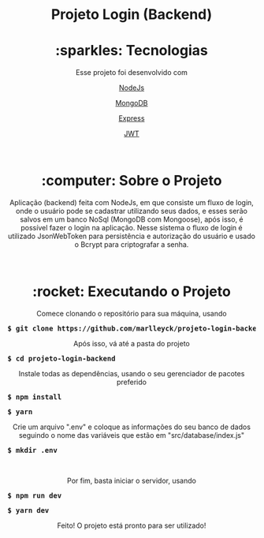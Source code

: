 <h1 align="center">Projeto Login (Backend)</h1>

<h1 align="center">:sparkles: Tecnologias</h1>
<p align="center">Esse projeto foi desenvolvido com</h1>
<br />

<p align="center"><a href="https://nodejs.org/en/">NodeJs</a></p>
<p align="center"><a href="https://www.mysql.com/">MongoDB</a></p>
<p align="center"><a href="https://expressjs.com/pt-br/">Express</a></p>
<p align="center"><a href="https://jwt.io/">JWT</a></p>
<br />

<h1 align="center">:computer: Sobre o Projeto</h1>
<p align="center">Aplicação (backend) feita com NodeJs, em que consiste um fluxo de login, onde o usuário pode se cadastrar utilizando seus dados, e esses serão salvos em um banco NoSql (MongoDB com Mongoose), após isso, é possível fazer o login na aplicação.
Nesse sistema o fluxo de login é utilizado JsonWebToken para persistência e autorização do usuário e usado o Bcrypt para criptografar a senha.</p>
<br />

<h1 align="center">:rocket: Executando o Projeto</h1>
<p align="center">Comece clonando o repositório para sua máquina, usando</p>
<pre><strong>$ git clone https://github.com/marlleyck/projeto-login-backend</strong></pre>

<p align="center">Após isso, vá até a pasta do projeto</p>
<pre><strong>$ cd projeto-login-backend</strong></pre>

<p align="center">Instale todas as dependências, usando o seu gerenciador de pacotes preferido</p>
<pre><strong>$ npm install</strong></pre>
<pre><strong>$ yarn</strong></pre>

<p align="center">Crie um arquivo ".env" e coloque as informações do seu banco de dados seguindo o nome das variáveis que estão em "src/database/index.js"</p>
<pre><strong>$ mkdir .env</strong></pre>

<br />

<p align="center">Por fim, basta iniciar o servidor, usando</p>
<pre><strong>$ npm run dev</strong></pre>
<pre><strong>$ yarn dev</strong></pre>

<p align="center">Feito! O projeto está pronto para ser utilizado!</p>

